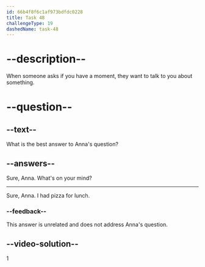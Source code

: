 ```yaml
---
id: 66b4f8f6c1af973bdfdc0228
title: Task 48
challengeType: 19
dashedName: task-48
---
```

<!--
AUDIO REFERENCE:
Anna: Hi Brian, do you have a moment? I want to talk about our cybersecurity training.
-->

# --description--

When someone asks if you have a moment, they want to talk to you about something.

# --question--

## --text--

What is the best answer to Anna's question?

## --answers--

Sure, Anna. What's on your mind?

---

Sure, Anna. I had pizza for lunch.

### --feedback--

This answer is unrelated and does not address Anna's question.

## --video-solution--

1
